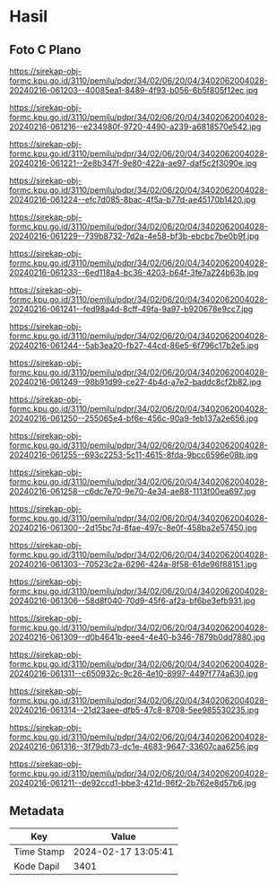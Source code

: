 # Hasil

## Foto C Plano

https://sirekap-obj-formc.kpu.go.id/3110/pemilu/pdpr/34/02/06/20/04/3402062004028-20240216-061203--40085ea1-8489-4f93-b056-6b5f805f12ec.jpg

https://sirekap-obj-formc.kpu.go.id/3110/pemilu/pdpr/34/02/06/20/04/3402062004028-20240216-061216--e234980f-9720-4490-a239-a6818570e542.jpg

https://sirekap-obj-formc.kpu.go.id/3110/pemilu/pdpr/34/02/06/20/04/3402062004028-20240216-061221--2e8b347f-9e80-422a-ae97-daf5c2f3090e.jpg

https://sirekap-obj-formc.kpu.go.id/3110/pemilu/pdpr/34/02/06/20/04/3402062004028-20240216-061224--efc7d085-8bac-4f5a-b77d-ae45170b1420.jpg

https://sirekap-obj-formc.kpu.go.id/3110/pemilu/pdpr/34/02/06/20/04/3402062004028-20240216-061229--739b8732-7d2a-4e58-bf3b-ebcbc7be0b9f.jpg

https://sirekap-obj-formc.kpu.go.id/3110/pemilu/pdpr/34/02/06/20/04/3402062004028-20240216-061233--6ed118a4-bc36-4203-b64f-3fe7a224b63b.jpg

https://sirekap-obj-formc.kpu.go.id/3110/pemilu/pdpr/34/02/06/20/04/3402062004028-20240216-061241--fed98a4d-8cff-49fa-9a97-b920678e9cc7.jpg

https://sirekap-obj-formc.kpu.go.id/3110/pemilu/pdpr/34/02/06/20/04/3402062004028-20240216-061244--5ab3ea20-fb27-44cd-86e5-6f796c17b2e5.jpg

https://sirekap-obj-formc.kpu.go.id/3110/pemilu/pdpr/34/02/06/20/04/3402062004028-20240216-061249--98b91d99-ce27-4b4d-a7e2-baddc8cf2b82.jpg

https://sirekap-obj-formc.kpu.go.id/3110/pemilu/pdpr/34/02/06/20/04/3402062004028-20240216-061250--255065e4-bf6e-456c-90a9-feb137a2e656.jpg

https://sirekap-obj-formc.kpu.go.id/3110/pemilu/pdpr/34/02/06/20/04/3402062004028-20240216-061255--693c2253-5c11-4615-8fda-9bcc6596e08b.jpg

https://sirekap-obj-formc.kpu.go.id/3110/pemilu/pdpr/34/02/06/20/04/3402062004028-20240216-061258--c6dc7e70-9e70-4e34-ae88-1113f00ea697.jpg

https://sirekap-obj-formc.kpu.go.id/3110/pemilu/pdpr/34/02/06/20/04/3402062004028-20240216-061300--2d15bc7d-8fae-497c-8e0f-458ba2e57450.jpg

https://sirekap-obj-formc.kpu.go.id/3110/pemilu/pdpr/34/02/06/20/04/3402062004028-20240216-061303--70523c2a-6296-424a-8f58-61de96f88151.jpg

https://sirekap-obj-formc.kpu.go.id/3110/pemilu/pdpr/34/02/06/20/04/3402062004028-20240216-061306--58d8f040-70d9-45f6-af2a-bf6be3efb931.jpg

https://sirekap-obj-formc.kpu.go.id/3110/pemilu/pdpr/34/02/06/20/04/3402062004028-20240216-061309--d0b4641b-eee4-4e40-b346-7879b0dd7880.jpg

https://sirekap-obj-formc.kpu.go.id/3110/pemilu/pdpr/34/02/06/20/04/3402062004028-20240216-061311--c650932c-9c26-4e10-8997-4497f774a630.jpg

https://sirekap-obj-formc.kpu.go.id/3110/pemilu/pdpr/34/02/06/20/04/3402062004028-20240216-061314--21d23aee-dfb5-47c8-8708-5ee985530235.jpg

https://sirekap-obj-formc.kpu.go.id/3110/pemilu/pdpr/34/02/06/20/04/3402062004028-20240216-061316--3f79db73-dc1e-4683-9647-33607caa6256.jpg

https://sirekap-obj-formc.kpu.go.id/3110/pemilu/pdpr/34/02/06/20/04/3402062004028-20240216-061211--de92ccd1-bbe3-421d-96f2-2b762e8d57b6.jpg


## Metadata

| Key        | Value               |
| ---------- | ------------------- |
| Time Stamp | 2024-02-17 13:05:41 |
| Kode Dapil | 3401                |




